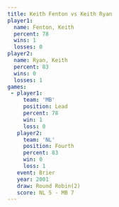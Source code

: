 ```yaml
---
title: Keith Fenton vs Keith Ryan
player1:             
  name: Fenton, Keith
  percent: 78        
  wins: 1            
  losses: 0          
player2:             
  name: Ryan, Keith  
  percent: 83        
  wins: 0            
  losses: 1          
games:
 - player1:        
     team: 'MB'    
     position: Lead
     percent: 78   
     win: 1        
     loss: 0       
   player2:          
     team: 'NL'      
     position: Fourth
     percent: 83     
     win: 0          
     loss: 1         
   event: Brier        
   year: 2001          
   draw: Round Robin(2)
   score: NL 5 - MB 7  
---
```

